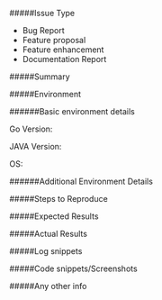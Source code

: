 #####Issue Type
<!--- Please specify the issue type to help us categorize the issue, mention any of the below type, -->

- Bug Report
- Feature proposal
- Feature enhancement
- Documentation Report

#####Summary
<!--- Provide a brief summary of the issue -->

#####Environment
<!--- Describe the environment in which you encountered this issue. Details of the environment GoCD is running in can be fetched from the GoCD support api - http://<go-server-host>/api/go/support -->

######Basic environment details
<!--- Below 3 info we recommend to be provided for us to quickly access the issue -->

Go Version:

JAVA Version:

OS:

######Additional Environment Details

<!--- More environment details captured from the support API or other sources can be shared here -->

#####Steps to Reproduce
<!--- Provide steps to reproduce - How you encountered this issue? -->

#####Expected Results
<!--- From the steps mentioned above what did you expect to happen? -->

#####Actual Results
<!--- What actually happened? -->


#####Log snippets
<!--- If you could find any information/exceptions from the logs do provide it here. Do mask any confidential information which you don't want to be shared -->

#####Code snippets/Screenshots
<!--- If you would like to share any code/screenshots please add it here. Do mask any confidential information which you don't want to be shared -->

#####Any other info
<!--- Provide any other information you would like to share to explain this issue more better -->
